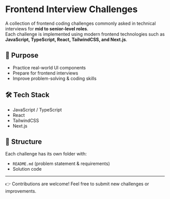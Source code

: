 # Frontend Interview Challenges

A collection of frontend coding challenges commonly asked in technical interviews for **mid to senior-level roles**.  
Each challenge is implemented using modern frontend technologies such as **JavaScript, TypeScript, React, TailwindCSS, and Next.js**.

## 🎯 Purpose

- Practice real-world UI components
- Prepare for frontend interviews
- Improve problem-solving & coding skills

## 🛠 Tech Stack

- JavaScript / TypeScript
- React
- TailwindCSS
- Next.js

## 📂 Structure

Each challenge has its own folder with:

- `README.md` (problem statement & requirements)
- Solution code

---

👉 Contributions are welcome! Feel free to submit new challenges or improvements.

